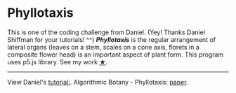 # Phyllotaxis 
This is one of the coding challenge from Daniel. (Yey! Thanks Daniel Shiffman for your tutorials! ^^)
**_Phyllotaxis_** is the regular arrangement of lateral organs (leaves on a stem, scales on
a cone axis, florets in a composite flower head) is an important aspect of plant form.
This program uses p5.js library. See my work [★](https://marievyyy.github.io/phyllotaxis/).
***
View Daniel's [tutorial:](https://www.youtube.com/watch?v=KWoJgHFYWxY&index=33&list=PLRqwX-V7Uu6ZiZxtDDRCi6uhfTH4FilpH).
Algorithmic Botany - Phyllotaxis: [paper](http://algorithmicbotany.org/papers/abop/abop-ch4.pdf).

